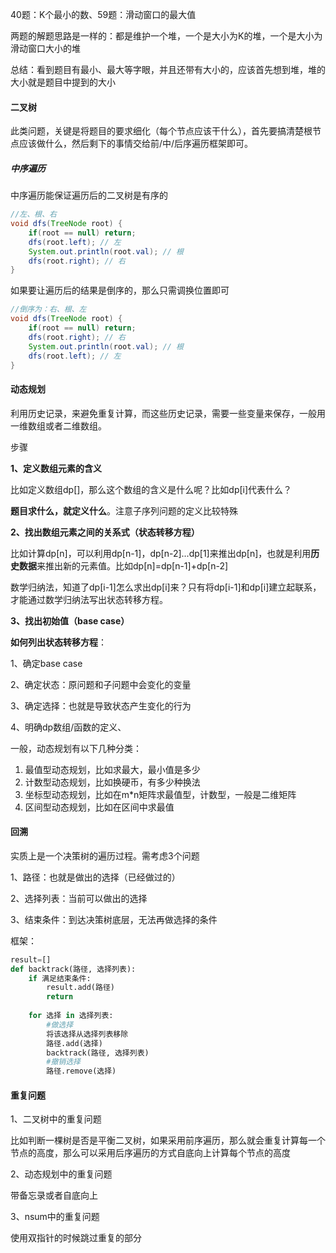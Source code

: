 40题：K个最小的数、59题：滑动窗口的最大值

两题的解题思路是一样的：都是维护一个堆，一个是大小为K的堆，一个是大小为滑动窗口大小的堆

总结：看到题目有最小、最大等字眼，并且还带有大小的，应该首先想到堆，堆的大小就是题目中提到的大小

#### 二叉树

此类问题，关键是将题目的要求细化（每个节点应该干什么），首先要搞清楚根节点应该做什么，然后剩下的事情交给前/中/后序遍历框架即可。

##### 中序遍历

中序遍历能保证遍历后的二叉树是有序的

~~~java
//左、根、右
void dfs(TreeNode root) {
    if(root == null) return;
    dfs(root.left); // 左
    System.out.println(root.val); // 根
    dfs(root.right); // 右
}
~~~

如果要让遍历后的结果是倒序的，那么只需调换位置即可

~~~java
//倒序为：右、根、左
void dfs(TreeNode root) {
    if(root == null) return;
    dfs(root.right); // 右
    System.out.println(root.val); // 根
    dfs(root.left); // 左
}
~~~

#### 动态规划

利用历史记录，来避免重复计算，而这些历史记录，需要一些变量来保存，一般用一维数组或者二维数组。

步骤

**1、定义数组元素的含义**

比如定义数组dp[]，那么这个数组的含义是什么呢？比如dp[i]代表什么？

**题目求什么，就定义什么**。注意子序列问题的定义比较特殊

**2、找出数组元素之间的关系式（状态转移方程）**

比如计算dp[n]，可以利用dp[n-1]，dp[n-2]...dp[1]来推出dp[n]，也就是利用**历史数据**来推出新的元素值。比如dp[n]=dp[n-1]+dp[n-2]

数学归纳法，知道了dp[i-1]怎么求出dp[i]来？只有将dp[i-1]和dp[i]建立起联系，才能通过数学归纳法写出状态转移方程。

**3、找出初始值（base case）**



**如何列出状态转移方程**：

1、确定base case

2、确定状态：原问题和子问题中会变化的变量

3、确定选择：也就是导致状态产生变化的行为

4、明确dp数组/函数的定义、



一般，动态规划有以下几种分类：

1. 最值型动态规划，比如求最大，最小值是多少
2. 计数型动态规划，比如换硬币，有多少种换法
3. 坐标型动态规划，比如在m*n矩阵求最值型，计数型，一般是二维矩阵
4. 区间型动态规划，比如在区间中求最值

#### 回溯

实质上是一个决策树的遍历过程。需考虑3个问题

1、路径：也就是做出的选择（已经做过的）

2、选择列表：当前可以做出的选择

3、结束条件：到达决策树底层，无法再做选择的条件

框架：

~~~python
result=[]
def backtrack(路径, 选择列表):
    if 满足结束条件:
        result.add(路径)
        return
    
    for 选择 in 选择列表:
        #做选择
        将该选择从选择列表移除
        路径.add(选择)
        backtrack(路径, 选择列表)
        #撤销选择
        路径.remove(选择)
~~~

#### 重复问题

1、二叉树中的重复问题

比如判断一棵树是否是平衡二叉树，如果采用前序遍历，那么就会重复计算每一个节点的高度，那么可以采用后序遍历的方式自底向上计算每个节点的高度

2、动态规划中的重复问题

带备忘录或者自底向上

3、nsum中的重复问题

使用双指针的时候跳过重复的部分